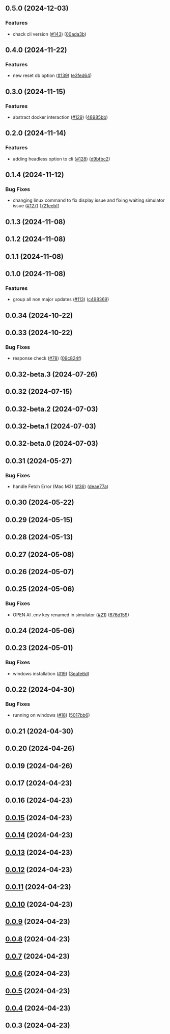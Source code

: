 

## 0.5.0 (2024-12-03)


### Features

* chack cli version ([#143](https://github.com/yeagerai/genlayer-cli/issues/143)) ([00ada3b](https://github.com/yeagerai/genlayer-cli/commit/00ada3b01ab8f727dbeadc2da0b810dc4211b6c9))

## 0.4.0 (2024-11-22)


### Features

* new reset db option ([#139](https://github.com/yeagerai/genlayer-cli/issues/139)) ([e3fed64](https://github.com/yeagerai/genlayer-cli/commit/e3fed6437e7313002685258aeced710a6fd63f4f))

## 0.3.0 (2024-11-15)


### Features

* abstract docker interaction ([#129](https://github.com/yeagerai/genlayer-cli/issues/129)) ([48985bb](https://github.com/yeagerai/genlayer-cli/commit/48985bb7ff81356c6b448996573d54472b45d58f))

## 0.2.0 (2024-11-14)


### Features

* adding headless option to cli ([#128](https://github.com/yeagerai/genlayer-cli/issues/128)) ([d9bfbc2](https://github.com/yeagerai/genlayer-cli/commit/d9bfbc2dc2bcb8a4673f419d868f2c41d8396bd8))

## 0.1.4 (2024-11-12)


### Bug Fixes

* changing linux command to fix display issue and fixing waiting simulator issue ([#127](https://github.com/yeagerai/genlayer-cli/issues/127)) ([721eebf](https://github.com/yeagerai/genlayer-cli/commit/721eebfea758a0897f23afd60b5767c59d593eb1))

## 0.1.3 (2024-11-08)

## 0.1.2 (2024-11-08)

## 0.1.1 (2024-11-08)

## 0.1.0 (2024-11-08)


### Features

* group all non major updates ([#113](https://github.com/yeagerai/genlayer-cli/issues/113)) ([c498369](https://github.com/yeagerai/genlayer-cli/commit/c4983698ac4120e5f147bf3d529da2210d178770))

## 0.0.34 (2024-10-22)

## 0.0.33 (2024-10-22)


### Bug Fixes

* response check ([#78](https://github.com/yeagerai/genlayer-cli/issues/78)) ([09c824f](https://github.com/yeagerai/genlayer-cli/commit/09c824f8b7ac1fff5355317d046752fbf58ab162))

## 0.0.32-beta.3 (2024-07-26)

## 0.0.32 (2024-07-15)

## 0.0.32-beta.2 (2024-07-03)

## 0.0.32-beta.1 (2024-07-03)

## 0.0.32-beta.0 (2024-07-03)

## 0.0.31 (2024-05-27)


### Bug Fixes

* handle Fetch Error (Mac M3) ([#36](https://github.com/yeagerai/genlayer-cli/issues/36)) ([deae77a](https://github.com/yeagerai/genlayer-cli/commit/deae77a7c5a0f00694d2aa94f26d3e3be67e0178))

## 0.0.30 (2024-05-22)

## 0.0.29 (2024-05-15)

## 0.0.28 (2024-05-13)

## 0.0.27 (2024-05-08)

## 0.0.26 (2024-05-07)

## 0.0.25 (2024-05-06)


### Bug Fixes

* OPEN AI .env key renamed in simulator ([#21](https://github.com/yeagerai/genlayer-cli/issues/21)) ([676d159](https://github.com/yeagerai/genlayer-cli/commit/676d1591871d6f81f1b8695bd4366997384579c6))

## 0.0.24 (2024-05-06)

## 0.0.23 (2024-05-01)


### Bug Fixes

* windows installation ([#19](https://github.com/yeagerai/genlayer-cli/issues/19)) ([3eafe6d](https://github.com/yeagerai/genlayer-cli/commit/3eafe6df9f5f657139177a588d6d53a652a25bd3))

## 0.0.22 (2024-04-30)


### Bug Fixes

* running on windows ([#18](https://github.com/yeagerai/genlayer-cli/issues/18)) ([5017bb6](https://github.com/yeagerai/genlayer-cli/commit/5017bb68b7cbfd1f18b73cf36db9f925207a708d))

## 0.0.21 (2024-04-30)

## 0.0.20 (2024-04-26)

## 0.0.19 (2024-04-26)

## 0.0.17 (2024-04-23)

## 0.0.16 (2024-04-23)

## [0.0.15](https://github.com/yeagerai/genlayer-cli/compare/v0.0.14...v0.0.15) (2024-04-23)

## [0.0.14](https://github.com/yeagerai/genlayer-cli/compare/v0.0.13...v0.0.14) (2024-04-23)

## [0.0.13](https://github.com/yeagerai/genlayer-cli/compare/v0.0.12...v0.0.13) (2024-04-23)

## [0.0.12](https://github.com/yeagerai/genlayer-cli/compare/v0.0.11...v0.0.12) (2024-04-23)

## [0.0.11](https://github.com/yeagerai/genlayer-cli/compare/v0.0.10...v0.0.11) (2024-04-23)

## [0.0.10](https://github.com/yeagerai/genlayer-cli/compare/v0.0.9...v0.0.10) (2024-04-23)

## [0.0.9](https://github.com/yeagerai/genlayer-cli/compare/v0.0.8...v0.0.9) (2024-04-23)

## [0.0.8](https://github.com/yeagerai/genlayer-cli/compare/v0.0.7...v0.0.8) (2024-04-23)

## [0.0.7](https://github.com/yeagerai/genlayer-cli/compare/v0.0.6...v0.0.7) (2024-04-23)

## [0.0.6](https://github.com/yeagerai/genlayer-cli/compare/v0.0.5...v0.0.6) (2024-04-23)

## [0.0.5](https://github.com/yeagerai/genlayer-cli/compare/v0.0.4...v0.0.5) (2024-04-23)

## [0.0.4](https://github.com/yeagerai/genlayer-cli/compare/v0.0.3...v0.0.4) (2024-04-23)

## 0.0.3 (2024-04-23)
